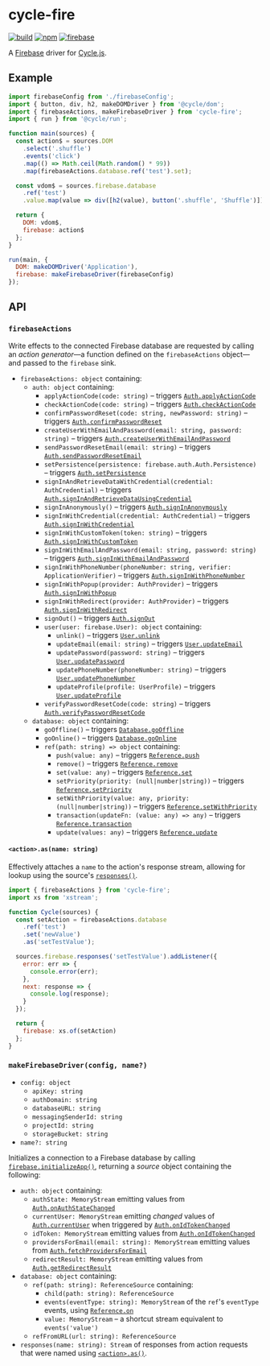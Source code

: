 # cycle-fire

[![build](https://img.shields.io/travis/joshforisha/cycle-fire.svg)](https://travis-ci.org/joshforisha/cycle-fire)
[![npm](https://img.shields.io/npm/v/cycle-fire.svg)](https://www.npmjs.com/package/cycle-fire)
[![firebase](https://img.shields.io/badge/firebase-v4.4-ba8baf.svg)](https://github.com/firebase/firebase-js-sdk/releases/tag/v4.4.0)

A [Firebase](https://firebase.google.com/) driver for [Cycle.js](http://cycle.js.org).

## Example

```js
import firebaseConfig from './firebaseConfig';
import { button, div, h2, makeDOMDriver } from '@cycle/dom';
import { firebaseActions, makeFirebaseDriver } from 'cycle-fire';
import { run } from '@cycle/run';

function main(sources) {
  const action$ = sources.DOM
    .select('.shuffle')
    .events('click')
    .map(() => Math.ceil(Math.random() * 99))
    .map(firebaseActions.database.ref('test').set);

  const vdom$ = sources.firebase.database
    .ref('test')
    .value.map(value => div([h2(value), button('.shuffle', 'Shuffle')]));

  return {
    DOM: vdom$,
    firebase: action$
  };
}

run(main, {
  DOM: makeDOMDriver('Application'),
  firebase: makeFirebaseDriver(firebaseConfig)
});
```

## API

### <a id="firebaseActions"></a> `firebaseActions`

Write effects to the connected Firebase database are requested by calling an _action generator_&mdash;a function defined on the `firebaseActions` object&mdash;and passed to the `firebase` sink.

* `firebaseActions: object` containing:
  * `auth: object` containing:
    * <a id="firebaseActions.auth.applyActionCode"></a> `applyActionCode(code: string)` – triggers [`Auth.applyActionCode`](https://firebase.google.com/docs/reference/js/firebase.auth.Auth#applyActionCode)
    * <a id="firebaseActions.auth.checkActionCode"></a> `checkActionCode(code: string)` – triggers [`Auth.checkActionCode`](https://firebase.google.com/docs/reference/js/firebase.auth.Auth#checkActionCode)
    * <a id="firebaseActions.auth.confirmPasswordReset"></a> `confirmPasswordReset(code: string, newPassword: string)` – triggers [`Auth.confirmPasswordReset`](https://firebase.google.com/docs/reference/js/firebase.auth.Auth#confirmPasswordReset)
    * <a id="firebaseActions.auth.createUserWithEmailAndPassword"></a> `createUserWithEmailAndPassword(email: string, password: string)` – triggers [`Auth.createUserWithEmailAndPassword`](https://firebase.google.com/docs/reference/js/firebase.auth.Auth#createUserWithEmailAndPassword)
    * <a id="firebaseActions.auth.sendPasswordResetEmail"></a> `sendPasswordResetEmail(email: string)` – triggers [`Auth.sendPasswordResetEmail`](https://firebase.google.com/docs/reference/js/firebase.auth.Auth#sendPasswordResetEmail)
    * <a id="firebaseActions.auth.setPersistence"></a> `setPersistence(persistence: firebase.auth.Auth.Persistence)` – triggers [`Auth.setPersistence`](https://firebase.google.com/docs/reference/js/firebase.auth.Auth#setPersistence)
    * <a id="firebaseActions.auth.signAndRetrieveDataUsingCredential"></a> `signInAndRetrieveDataWithCredential(credential: AuthCredential)` – triggers [`Auth.signInAndRetrieveDataUsingCredential`](https://firebase.google.com/docs/reference/js/firebase.auth.Auth#signInAndRetrieveDataUsingCredential)
    * <a id="firebaseActions.auth.signInAnonymously"></a> `signInAnonymously()` – triggers [`Auth.signInAnonymously`](https://firebase.google.com/docs/reference/js/firebase.auth.Auth#signInAnonymously)
    * <a id="firebaseActions.auth.signInWithCredential"></a> `signInWithCredential(credential: AuthCredential)` – triggers [`Auth.signInWithCredential`](https://firebase.google.com/docs/reference/js/firebase.auth.Auth#signInWithCredential)
    * <a id="firebaseActions.auth.signInWithCustomToken"></a> `signInWithCustomToken(token: string)` – triggers [`Auth.signInWithCustomToken`](https://firebase.google.com/docs/reference/js/firebase.auth.Auth#signInWithCustomToken)
    * <a id="firebaseActions.auth.signInWithEmailAndPassword"></a> `signInWithEmailAndPassword(email: string, password: string)` – triggers [`Auth.signInWithEmailAndPassword`](https://firebase.google.com/docs/reference/js/firebase.auth.Auth#signInWithEmailAndPassword)
    * <a id="firebaseActions.auth.signInWithPhoneNumber"></a> `signInWithPhoneNumber(phoneNumber: string, verifier: ApplicationVerifier)` – triggers [`Auth.signInWithPhoneNumber`](https://firebase.google.com/docs/reference/js/firebase.auth.Auth#signInWithPhoneNumber)
    * <a id="firebaseActions.auth.signInWithPopup"></a> `signInWithPopup(provider: AuthProvider)` – triggers [`Auth.signInWithPopup`](https://firebase.google.com/docs/reference/js/firebase.auth.Auth#signInWithPopup)
    * <a id="firebaseActions.auth.signInWithRedirect"></a> `signInWithRedirect(provider: AuthProvider)` – triggers [`Auth.signInWithRedirect`](https://firebase.google.com/docs/reference/js/firebase.auth.Auth#signInWithRedirect)
    * <a id="firebaseActions.auth.signOut"></a> `signOut()` – triggers [`Auth.signOut`](https://firebase.google.com/docs/reference/js/firebase.auth.Auth#signOut)
    * `user(user: firebase.User): object` containing:
      * `unlink()` – triggers [`User.unlink`](https://firebase.google.com/docs/reference/js/firebase.auth.User#unlink)
      * `updateEmail(email: string)` – triggers [`User.updateEmail`](https://firebase.google.com/docs/reference/js/firebase.auth.User#updateEmail)
      * `updatePassword(password: string)` – triggers [`User.updatePassword`](https://firebase.google.com/docs/reference/js/firebase.auth.User#updatePassword)
      * `updatePhoneNumber(phoneNumber: string)` – triggers [`User.updatePhoneNumber`](https://firebase.google.com/docs/reference/js/firebase.auth.User#updatePhoneNumber)
      * `updateProfile(profile: UserProfile)` – triggers [`User.updateProfile`](https://firebase.google.com/docs/reference/js/firebase.auth.User#updateProfile)
    * <a id="firebaseActions.auth.verifyPasswordResetCode"></a> `verifyPasswordResetCode(code: string)` – triggers [`Auth.verifyPasswordResetCode`](https://firebase.google.com/docs/reference/js/firebase.auth.Auth#verifyPasswordResetCode)
  * `database: object` containing:
    * <a id="firebaseActions.database.goOffline"></a> `goOffline()` – triggers [`Database.goOffline`](https://firebase.google.com/docs/reference/js/firebase.database.Database#goOffline)
    * <a id="firebaseActions.database.goOnline"></a> `goOnline()` – triggers [`Database.goOnline`](https://firebase.google.com/docs/reference/js/firebase.database.Database#goOnline)
    * `ref(path: string) => object` containing:
      * <a id="firebaseActions.database.ref.push"></a> `push(value: any)` – triggers [`Reference.push`](https://firebase.google.com/docs/reference/js/firebase.database.Reference#push)
      * <a id="firebaseActions.database.ref.remove"></a> `remove()` – triggers [`Reference.remove`](https://firebase.google.com/docs/reference/js/firebase.database.Reference#remove)
      * <a id="firebaseActions.database.ref.set"></a> `set(value: any)` – triggers [`Reference.set`](https://firebase.google.com/docs/reference/js/firebase.database.Reference#set)
      * <a id="firebaseActions.database.ref.setPriority"></a> `setPriority(priority: (null|number|string))` – triggers [`Reference.setPriority`](https://firebase.google.com/docs/reference/js/firebase.database.Reference#setPriority)
      * <a id="firebaseActions.database.ref.setWithPriority"></a> `setWithPriority(value: any, priority: (null|number|string))` – triggers [`Reference.setWithPriority`](https://firebase.google.com/docs/reference/js/firebase.database.Reference#setWithPriority)
      * <a id="firebaseActions.database.ref.transaction"></a> `transaction(updateFn: (value: any) => any)` – triggers [`Reference.transaction`](https://firebase.google.com/docs/reference/js/firebase.database.Reference#transaction)
      * <a id="firebaseActions.database.ref.update"></a> `update(values: any)` – triggers [`Reference.update`](https://firebase.google.com/docs/reference/js/firebase.database.Reference#update)

#### <a id="firebaseAction-as"></a> `<action>.as(name: string)`

Effectively attaches a `name` to the action's response stream, allowing for lookup using the source's [`responses()`](#source.responses).

```js
import { firebaseActions } from 'cycle-fire';
import xs from 'xstream';

function Cycle(sources) {
  const setAction = firebaseActions.database
    .ref('test')
    .set('newValue')
    .as('setTestValue');

  sources.firebase.responses('setTestValue').addListener({
    error: err => {
      console.error(err);
    },
    next: response => {
      console.log(response);
    }
  });

  return {
    firebase: xs.of(setAction)
  };
}
```

### <a id="makeFirebaseDriver"></a> `makeFirebaseDriver(config, name?)`

* `config: object`
  * `apiKey: string`
  * `authDomain: string`
  * `databaseURL: string`
  * `messagingSenderId: string`
  * `projectId: string`
  * `storageBucket: string`
* `name?: string`

Initializes a connection to a Firebase database by calling [`firebase.initializeApp()`](https://firebase.google.com/docs/reference/js/firebase#.initializeApp), returning a _source_ object containing the following:

* `auth: object` containing:
  * <a id="source.auth.authState"></a> `authState: MemoryStream` emitting values from [`Auth.onAuthStateChanged`](https://firebase.google.com/docs/reference/js/firebase.auth.Auth#onAuthStateChanged)
  * <a id="source.auth.currentUser"></a> `currentUser: MemoryStream` emitting _changed_ values of [`Auth.currentUser`](https://firebase.google.com/docs/reference/js/firebase.auth.Auth#currentUser) when triggered by [`Auth.onIdTokenChanged`](https://firebase.google.com/docs/reference/js/firebase.auth.Auth#onIdTokenChanged)
  * <a id="source.auth.idToken"></a> `idToken: MemoryStream` emitting values from [`Auth.onIdTokenChanged`](https://firebase.google.com/docs/reference/js/firebase.auth.Auth#onIdTokenChanged)
  * <a id="source.auth.providersForEmail"></a> `providersForEmail(email: string): MemoryStream` emitting values from [`Auth.fetchProvidersForEmail`](https://firebase.google.com/docs/reference/js/firebase.auth.Auth#fetchProvidersForEmail)
  * <a id="source.auth.redirectResult"></a> `redirectResult: MemoryStream` emitting values from [`Auth.getRedirectResult`](https://firebase.google.com/docs/reference/js/firebase.auth.Auth#getRedirectResult)
* `database: object` containing:
  * <a id="source.database.ref"></a> `ref(path: string): ReferenceSource` containing:
    * <a id="source.database.ref.child"></a> `child(path: string): ReferenceSource`
    * <a id="source.database.ref.events"></a> `events(eventType: string): MemoryStream` of the `ref`'s `eventType` events, using [`Reference.on`](https://firebase.google.com/docs/reference/js/firebase.database.Reference#on)
    * <a id="source.database.ref.value"></a> `value: MemoryStream` – a shortcut stream equivalent to `events('value')`
  * <a id="source.database.refFromURL"></a> `refFromURL(url: string): ReferenceSource`
* <a id="source.responses"></a> `responses(name: string): Stream` of responses from action requests that were named using [`<action>.as()`](#firebaseAction-as).
